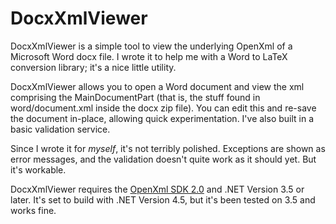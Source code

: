 ﻿# DocxXmlViewer

DocxXmlViewer is a simple tool to view the underlying OpenXml of a
Microsoft Word docx file. I wrote it to help me with a Word to LaTeX
conversion library; it's a nice little utility.

DocxXmlViewer allows you to open a Word document and view the xml 
comprising the MainDocumentPart (that is, the stuff found in 
word/document.xml inside the docx zip file). You can edit this and
re-save the document in-place, allowing quick experimentation. I've
also built in a basic validation service.

Since I wrote it for *myself*, it's not terribly polished. Exceptions
are shown as error messages, and the validation doesn't quite work as
it should yet. But it's workable.

DocxXmlViewer requires the [OpenXml SDK 2.0][OpenXml] and .NET Version 3.5
or later. It's set to build with .NET Version 4.5, but it's been tested on
3.5 and works fine.

[OpenXml]: http://www.microsoft.com/en-us/download/details.aspx?id=5124 "OpenXml SDK 2.0"